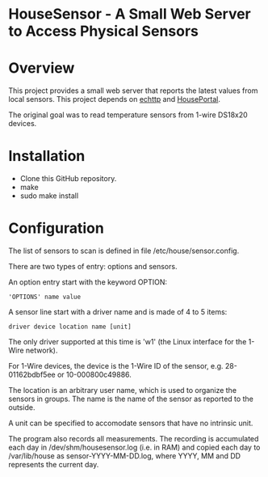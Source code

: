 # HouseSensor - A Small Web Server to Access Physical Sensors

# Overview

This project provides a small web server that reports the latest values from local sensors. This project depends on [echttp](https://github.com/pascal-fb-martin/echttp) and [HousePortal](https://github.com/pascal-fb-martin/houseportal).

The original goal was to read temperature sensors from 1-wire DS18x20 devices.

# Installation

* Clone this GitHub repository.
* make
* sudo make install

# Configuration

The list of sensors to scan is defined in file /etc/house/sensor.config.

There are two types of entry: options and sensors.

An option entry start with the keyword OPTION:
```
'OPTIONS' name value
```
A sensor line start with a driver name and is made of 4 to 5 items:
```
driver device location name [unit]
```
The only driver supported at this time is 'w1' (the Linux interface for the 1-Wire network).

For 1-Wire devices, the device is the 1-Wire ID of the sensor, e.g. 28-01162bdbf5ee or 10-000800c49886.

The location is an arbitrary user name, which is used to organize the sensors in groups. The name is the name of the sensor as reported to the outside.

A unit can be specified to accomodate sensors that have no intrinsic unit.

The program also records all measurements. The recording is accumulated each day in /dev/shm/housesensor.log (i.e. in RAM) and copied each day to /var/lib/house as sensor-YYYY-MM-DD.log, where YYYY, MM and DD represents the current day.

